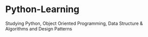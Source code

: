 # Python-Learning
 Studying Python, Object Oriented Programming, Data Structure & Algorithms and Design Patterns
